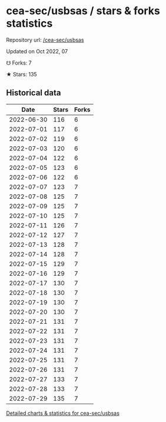 # cea-sec/usbsas / stars & forks statistics

Repository url: [/cea-sec/usbsas](https://github.com/cea-sec/usbsas)

Updated on Oct 2022, 07

☋ Forks: 7

★ Stars: 135

## Historical data
| Date | Stars | Forks |
|------|-------|-------|
| 2022-06-30 | 116 | 6 | 
| 2022-07-01 | 117 | 6 | 
| 2022-07-02 | 119 | 6 | 
| 2022-07-03 | 120 | 6 | 
| 2022-07-04 | 122 | 6 | 
| 2022-07-05 | 123 | 6 | 
| 2022-07-06 | 122 | 6 | 
| 2022-07-07 | 123 | 7 | 
| 2022-07-08 | 125 | 7 | 
| 2022-07-09 | 125 | 7 | 
| 2022-07-10 | 125 | 7 | 
| 2022-07-11 | 126 | 7 | 
| 2022-07-12 | 127 | 7 | 
| 2022-07-13 | 128 | 7 | 
| 2022-07-14 | 128 | 7 | 
| 2022-07-15 | 129 | 7 | 
| 2022-07-16 | 129 | 7 | 
| 2022-07-17 | 130 | 7 | 
| 2022-07-18 | 130 | 7 | 
| 2022-07-19 | 130 | 7 | 
| 2022-07-20 | 130 | 7 | 
| 2022-07-21 | 131 | 7 | 
| 2022-07-22 | 131 | 7 | 
| 2022-07-23 | 131 | 7 | 
| 2022-07-24 | 131 | 7 | 
| 2022-07-25 | 131 | 7 | 
| 2022-07-26 | 131 | 7 | 
| 2022-07-27 | 133 | 7 | 
| 2022-07-28 | 133 | 7 | 
| 2022-07-29 | 135 | 7 | 


[Detailed charts & statistics for cea-sec/usbsas](https://reviewgithub.com/rep/cea-sec/usbsas)
